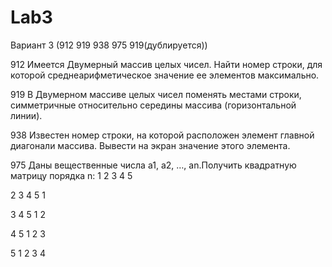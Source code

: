 # Lab3
Вариант 3 (912 919 938 975 919(дублируется))

912 Имеется Двумерный массив целых чисел. Найти номер строки, для которой среднеарифметическое значение ее элементов максимально.

919 В Двумерном массиве целых чисел поменять местами строки, симметричные относительно середины массива (горизонтальной линии).

938 Известен номер строки, на которой расположен элемент главной диагонали массива. Вывести на экран значение этого элемента.

975 Даны вещественные числа a1, a2, …, an.Получить квадратную матрицу порядка n:
  1 2 3 4 5
  
  2 3 4 5 1
  
  3 4 5 1 2
  
  4 5 1 2 3
  
  5 1 2 3 4
